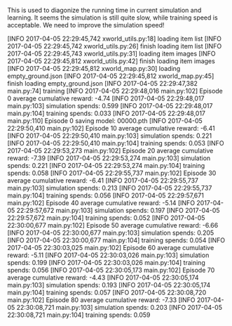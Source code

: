 This is used to diagonize the running time in current simulation and learning.
It seems the simulation is still quite slow, while training speed is acceptable.
We need to improve the simulation speed!

[INFO 2017-04-05 22:29:45,742 xworld_utils.py:18] loading item list
[INFO 2017-04-05 22:29:45,742 xworld_utils.py:26] finish loading item list
[INFO 2017-04-05 22:29:45,743 xworld_utils.py:31] loading item images
[INFO 2017-04-05 22:29:45,812 xworld_utils.py:42] finish loading item images
[INFO 2017-04-05 22:29:45,812 xworld_map.py:30] loading empty_ground.json
[INFO 2017-04-05 22:29:45,812 xworld_map.py:45] finish loading empty_ground.json
[INFO 2017-04-05 22:29:47,382 main.py:74] training
[INFO 2017-04-05 22:29:48,016 main.py:102] Episode 0	average cumulative reward: -4.74
[INFO 2017-04-05 22:29:48,017 main.py:103] simulation spends: 0.599
[INFO 2017-04-05 22:29:48,017 main.py:104] training spends: 0.033
[INFO 2017-04-05 22:29:48,017 main.py:110] Episode 0	saving model: 00000.pth
[INFO 2017-04-05 22:29:50,410 main.py:102] Episode 10	average cumulative reward: -6.41
[INFO 2017-04-05 22:29:50,410 main.py:103] simulation spends: 0.221
[INFO 2017-04-05 22:29:50,410 main.py:104] training spends: 0.053
[INFO 2017-04-05 22:29:53,273 main.py:102] Episode 20	average cumulative reward: -7.39
[INFO 2017-04-05 22:29:53,274 main.py:103] simulation spends: 0.221
[INFO 2017-04-05 22:29:53,274 main.py:104] training spends: 0.058
[INFO 2017-04-05 22:29:55,737 main.py:102] Episode 30	average cumulative reward: -6.41
[INFO 2017-04-05 22:29:55,737 main.py:103] simulation spends: 0.213
[INFO 2017-04-05 22:29:55,737 main.py:104] training spends: 0.056
[INFO 2017-04-05 22:29:57,671 main.py:102] Episode 40	average cumulative reward: -5.14
[INFO 2017-04-05 22:29:57,672 main.py:103] simulation spends: 0.197
[INFO 2017-04-05 22:29:57,672 main.py:104] training spends: 0.052
[INFO 2017-04-05 22:30:00,677 main.py:102] Episode 50	average cumulative reward: -6.66
[INFO 2017-04-05 22:30:00,677 main.py:103] simulation spends: 0.205
[INFO 2017-04-05 22:30:00,677 main.py:104] training spends: 0.054
[INFO 2017-04-05 22:30:03,025 main.py:102] Episode 60	average cumulative reward: -5.11
[INFO 2017-04-05 22:30:03,026 main.py:103] simulation spends: 0.199
[INFO 2017-04-05 22:30:03,026 main.py:104] training spends: 0.056
[INFO 2017-04-05 22:30:05,173 main.py:102] Episode 70	average cumulative reward: -4.43
[INFO 2017-04-05 22:30:05,174 main.py:103] simulation spends: 0.193
[INFO 2017-04-05 22:30:05,174 main.py:104] training spends: 0.057
[INFO 2017-04-05 22:30:08,720 main.py:102] Episode 80	average cumulative reward: -7.33
[INFO 2017-04-05 22:30:08,721 main.py:103] simulation spends: 0.203
[INFO 2017-04-05 22:30:08,721 main.py:104] training spends: 0.059

